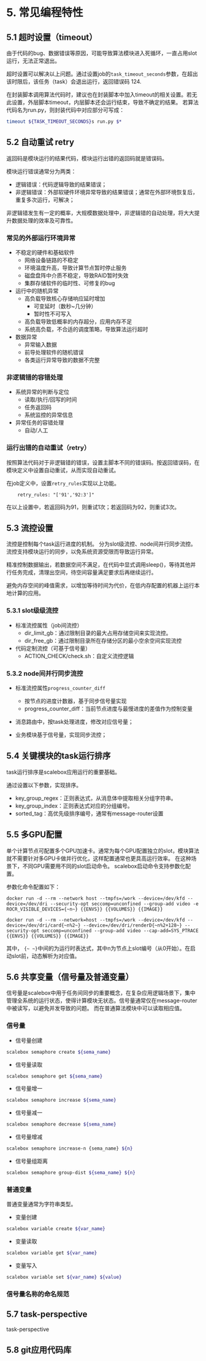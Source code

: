 # 5. 常见编程特性

## 5.1 超时设置（timeout）

由于代码的bug、数据错误等原因，可能导致算法模块进入死循环，一直占用slot运行，无法正常退出。

超时设置可以解决以上问题。通过设置job的```task_timeout_seconds```参数，在超出该时限后，该任务（task）会退出运行，返回错误码 124.

在封装脚本调用算法代码时，建议也在封装脚本中加入timeout的相关设置。若无此设置，外层脚本timeout，内层脚本还会运行结束，导致不确定的结果。
若算法代码名为run.py，则封装代码中对应部分可写成：
```sh
timeout ${TASK_TIMEOUT_SECONDS}s run.py $*
```

## 5.2 自动重试 retry

返回码是模块运行的结果代码，模块运行出错的返回码就是错误码。

模块运行错误通常分为两类：
- 逻辑错误：代码逻辑导致的结果错误；
- 非逻辑错误：外部软硬件环境异常导致的结果错误；通常在外部环境恢复后，重复多次运行，可解决；

非逻辑错发生有一定的概率，大规模数据处理中，非逻辑错的自动处理，将大大提升数据处理的效率及可靠性。

### 常见的外部运行环境异常
- 不稳定的硬件和基础软件
  - 网络设备链路的不稳定
  - 环境温度升高，导致计算节点暂时停止服务
  - 磁盘盘阵中介质不稳定，导致RAID暂时失效
  - 集群存储软件的临时性、可修复的bug
- 运行中的随机异常
  - 高负载导致核心存储响应延时增加
    - 可变延时（数秒~几分钟）
    - 暂时性不可写入
  - 高负载导致低概率的内存超分，应用内存不足
  - 系统高负载，不合适的调度策略，导致算法运行超时
- 数据异常
  - 异常输入数据
  - 前导处理软件的随机错误
  - 各类运行异常导致的数据不完整

### 非逻辑错的容错处理
- 系统异常的判断与定位
  - 读取/执行/回写的时间
  - 任务返回码
  - 系统监控的异常信息
- 异常任务的容错处理
  - 自动/人工

### 运行出错的自动重试（retry）

按照算法代码对于非逻辑错的错误，设置主脚本不同的错误码。按返回错误码，在模块定义中设置自动重试，从而实现自动重试。

在job定义中，设置```retry_rules```实现以上功能。

```
    retry_rules: "['91','92:3']"
```
在以上设置中，若返回码为91，则重试1次；若返回码为92，则重试3次。

## 5.3 流控设置

流控是控制每个task运行进度的机制。
分为slot级流控、node间并行同步流控。
流控支持模块运行的同步，以免系统资源受限而导致运行异常。

精准控制数据输出，若数据空间不满足，在代码中显式调用sleep()，等待其他并行任务完成，清理出空间，待空间容量满足要求后再继续运行。

避免内存空间的峰值需求，以增加等待时间为代价，在低内存配置的机器上运行本地计算的应用。


### 5.3.1 slot级级流控
- 标准流控属性（job间流控）
  - dir_limit_gb：通过限制目录的最大占用存储空间来实现流控。
  - dir_free_gb：通过限制目录所在存储分区的最小空余空间实现流控
- 代码定制流控（可基于信号量）
  - ACTION_CHECK/check.sh：自定义流控逻辑

### 5.3.2 node间并行同步流控
- 标准流控属性```progress_counter_diff```
  - 按节点的进度计数器，基于同步信号量实现
  - progress_counter_diff：当前节点进度与最慢进度的差值作为控制变量

- 消息路由中，按task处理进度，修改对应信号量；
- 业务模块基于信号量，实现同步流控；


## 5.4 关键模块的task运行排序

task运行排序是scalebox应用运行的重要基础。

通过设置以下参数，实现排序。

- key_group_regex：正则表达式，从消息体中提取相关分组字符串。
- key_group_index：正则表达式对应的分组编号。
- sorted_tag：高优先级排序编号，通常有message-router设置


## 5.5 多GPU配置

单个计算节点可配置多个GPU加速卡。通常为每个GPU配置独立的slot，模块算法就不需要针对多GPU卡做并行优化，这样配置通常也更具高运行效率。
在这种场景下，不同GPU需要用不同的slot启动命令。
scalebox启动命令支持参数化配置。

参数化命令配置如下：

```
docker run -d --rm --network host --tmpfs=/work --device=/dev/kfd --device=/dev/dri --security-opt seccomp=unconfined --group-add video -e ROCR_VISIBLE_DEVICES={~n~} {{ENVS}} {{VOLUMES}} {{IMAGE}}

docker run -d --rm --network=host --tmpfs=/work --device=/dev/kfd --device=/dev/dri/card{~n%2~} --device=/dev/dri/renderD{~n%2+128~} --security-opt seccomp=unconfined --group-add video --cap-add=SYS_PTRACE {{ENVS}} {{VOLUMES}} {{IMAGE}}
```

其中， ```{~ ~}```中间的为运行时表达式，其中n为节点上slot编号（从0开始）。在启动slot前，动态解析为对应值。

## 5.6 共享变量（信号量及普通变量）

信号量是scalebox中用于任务间同步的重要概念，在复杂应用逻辑场景下，集中管理全系统的运行状态，使得计算模块无状态。信号量通常仅在message-router中被读写，以避免并发导致的问题。	而在普通算法模块中可以读取相应值。

### 信号量

- 信号量创建
```sh
scalebox semaphore create ${sema_name}
```
- 信号量读取
```sh
scalebox semaphore get ${sema_name}
```

- 信号量增一

```sh
scalebox semaphore increase ${sema_name}
```

- 信号量减一
```sh
scalebox semaphore decrease ${sema_name}
```

- 信号量增减
```sh
scalebox semaphore increase-n {sema_name} ${n}
```

- 信号量组距离
```sh
scalebox semaphore group-dist ${sema_name} ${n}
```


### 普通变量

普通变量通常为字符串类型。

- 变量创建
```sh
scalebox variable create ${var_name}
```
- 变量读取
```sh
scalebox variable get ${var_name}
```
- 变量写入
```sh
scalebox variable set ${var_name} ${value}
```


### 信号量名称的命名规范



## 5.7 task-perspective

task-perspective

## 5.8 git应用代码库
